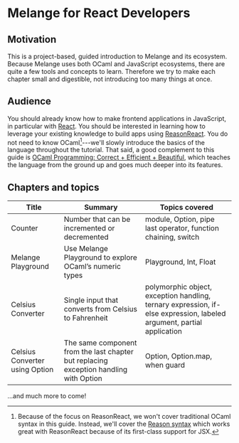 # Melange for React Developers

## Motivation

This is a project-based, guided introduction to Melange and its ecosystem.
Because Melange uses both OCaml and JavaScript ecosystems, there are quite a few
tools and concepts to learn. Therefore we try to make each chapter small and
digestible, not introducing too many things at once.

## Audience

You should already know how to make frontend applications in JavaScript, in
particular with [React](https://react.dev/). You should be interested in
learning how to leverage your existing knowledge to build apps using
[ReasonReact](https://reasonml.github.io/reason-react/). You do not need to know
OCaml[^1]---we'll slowly introduce the basics of the language throughout the
tutorial. That said, a good complement to this guide is [OCaml Programming:
Correct + Efficient + Beautiful](https://cs3110.github.io/textbook/), which
teaches the language from the ground up and goes much deeper into its features.

## Chapters and topics

| Title  | Summary | Topics covered |
| ------ | ------- | -------------- |
| Counter | Number that can be incremented or decremented | module, Option, pipe last operator, function chaining, switch |
| Melange Playground | Use Melange Playground to explore OCaml’s numeric types | Playground, Int, Float |
| Celsius Converter | Single input that converts from  Celsius to Fahrenheit | polymorphic object, exception handling, ternary expression, if-else expression, labeled argument, partial application |
| Celsius Converter using Option | The same component from the last chapter but replacing exception handling with Option | Option, Option.map, when guard |

...and much more to come!

[^1]:
    Because of the focus on ReasonReact, we won't cover traditional OCaml
    syntax in this guide. Instead, we'll cover the [Reason
    syntax](https://reasonml.github.io/) which works great with ReasonReact
    because of its first-class support for JSX.
